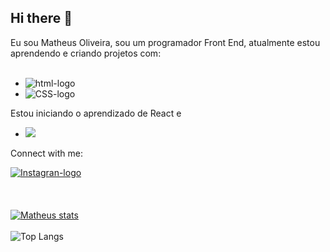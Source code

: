 ## Hi there 👋

Eu sou Matheus Oliveira, sou um programador Front End, atualmente estou aprendendo e criando projetos com:
<br>
<br>
- <img src="https://img.shields.io/badge/HTML-239120?style=for-the-badge&logo=html5&logoColor=white" alt="html-logo"/>
- <img src="https://img.shields.io/badge/CSS3-1572B6?style=for-the-badge&logo=css3&logoColor=white" alt="CSS-logo"/>

Estou iniciando o aprendizado de React e
<br>
- <img src="https://img.shields.io/badge/JavaScript-F7DF1E?style=for-the-badge&logo=javascript&logoColor=black">
  

Connect with me:

<a href="https://www.instagram.com/maatheusoliveira34?igsh=MXc4aHkyMHl3ZXh5OA%3D%3D&utm_source=qr"><img src="https://img.shields.io/badge/Instagram-E4405F?style=for-the-badge&logo=instagram&logoColor=white" alt="Instagran-logo"/></a>
<br>
<br>
<br>
<br>
[![Matheus stats](https://github-readme-stats.vercel.app/api?username=Matheusoliveira91)](https://github.com/anuraghazra/github-readme-stats)
<br>
<br>
![Top Langs](https://github-readme-stats.vercel.app/api/top-langs/?username=Matheusoliveira91&hide_progress=true)

